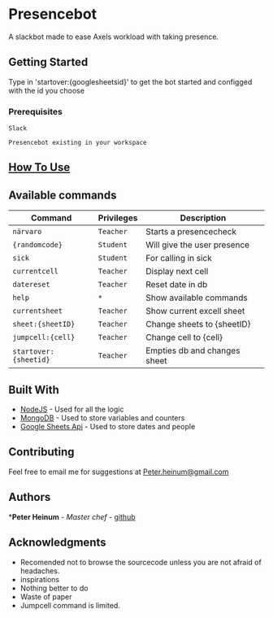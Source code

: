 # Presencebot

A slackbot made to ease Axels workload with taking presence. 

## Getting Started

Type in 'startover:{googlesheetsid}' to get the bot started and configged with the id you choose

### Prerequisites
```
Slack
```
```
Presencebot existing in your workspace
```
## [How To Use](#usage)

## Available commands

| Command                | Privileges | Description                   |
| ---------------------- | ---------- | ----------------------------- |
| `närvaro`              | `Teacher`  | Starts a presencecheck        |
| `{randomcode}`         | `Student`  | Will give the user presence   |
| `sick`                 | `Student`  | For calling in sick           |
| `currentcell`          | `Teacher`  | Display next cell             |
| `datereset`            | `Teacher`  | Reset date in db              |
| `help`                 | `*`        | Show available commands       |
| `currentsheet`         | `Teacher`  | Show current excell sheet     |
| `sheet:{sheetID}`      | `Teacher`  | Change sheets to {sheetID}    |
| `jumpcell:{cell}`      | `Teacher`  | Change cell to {cell}         |
| `startover:{sheetid}`  | `Teacher`  | Empties db and changes sheet  |


## Built With

* [NodeJS](https://nodejs.org/en/) - Used for all the logic
* [MongoDB](https://www.mongodb.com/) - Used to store variables and counters
* [Google Sheets Api](https://developers.google.com/sheets/api/) - Used to store dates and people

## Contributing

Feel free to email me for suggestions at Peter.heinum@gmail.com

## Authors

***Peter Heinum** - *Master chef* - [github](https://github.com/peterheinum)

## Acknowledgments

* Recomended not to browse the sourcecode unless you are not afraid of headaches.
* inspirations
* Nothing better to do
* Waste of paper
* Jumpcell command is limited.
